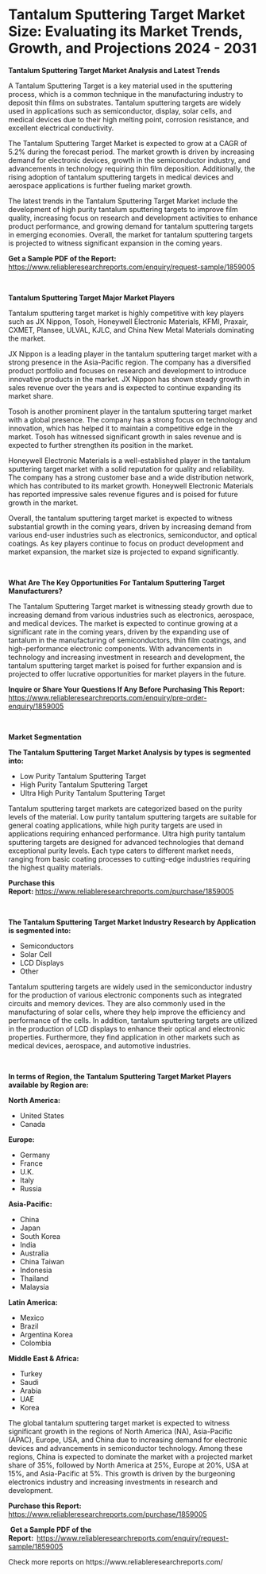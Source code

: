<p><h1>Tantalum Sputtering Target Market Size: Evaluating its Market Trends, Growth, and Projections 2024 - 2031</h1></p><p><strong>Tantalum Sputtering Target Market Analysis and Latest Trends</strong></p>
<p><p>A Tantalum Sputtering Target is a key material used in the sputtering process, which is a common technique in the manufacturing industry to deposit thin films on substrates. Tantalum sputtering targets are widely used in applications such as semiconductor, display, solar cells, and medical devices due to their high melting point, corrosion resistance, and excellent electrical conductivity.</p><p>The Tantalum Sputtering Target Market is expected to grow at a CAGR of 5.2% during the forecast period. The market growth is driven by increasing demand for electronic devices, growth in the semiconductor industry, and advancements in technology requiring thin film deposition. Additionally, the rising adoption of tantalum sputtering targets in medical devices and aerospace applications is further fueling market growth.</p><p>The latest trends in the Tantalum Sputtering Target Market include the development of high purity tantalum sputtering targets to improve film quality, increasing focus on research and development activities to enhance product performance, and growing demand for tantalum sputtering targets in emerging economies. Overall, the market for tantalum sputtering targets is projected to witness significant expansion in the coming years.</p></p>
<p><strong>Get a Sample PDF of the Report:&nbsp;</strong> <a href="https://www.reliableresearchreports.com/enquiry/request-sample/1859005">https://www.reliableresearchreports.com/enquiry/request-sample/1859005</a></p>
<p>&nbsp;</p>
<p><strong>Tantalum Sputtering Target Major Market Players</strong></p>
<p><p>Tantalum sputtering target market is highly competitive with key players such as JX Nippon, Tosoh, Honeywell Electronic Materials, KFMI, Praxair, CXMET, Plansee, ULVAL, KJLC, and China New Metal Materials dominating the market. </p><p>JX Nippon is a leading player in the tantalum sputtering target market with a strong presence in the Asia-Pacific region. The company has a diversified product portfolio and focuses on research and development to introduce innovative products in the market. JX Nippon has shown steady growth in sales revenue over the years and is expected to continue expanding its market share.</p><p>Tosoh is another prominent player in the tantalum sputtering target market with a global presence. The company has a strong focus on technology and innovation, which has helped it to maintain a competitive edge in the market. Tosoh has witnessed significant growth in sales revenue and is expected to further strengthen its position in the market.</p><p>Honeywell Electronic Materials is a well-established player in the tantalum sputtering target market with a solid reputation for quality and reliability. The company has a strong customer base and a wide distribution network, which has contributed to its market growth. Honeywell Electronic Materials has reported impressive sales revenue figures and is poised for future growth in the market.</p><p>Overall, the tantalum sputtering target market is expected to witness substantial growth in the coming years, driven by increasing demand from various end-user industries such as electronics, semiconductor, and optical coatings. As key players continue to focus on product development and market expansion, the market size is projected to expand significantly.</p></p>
<p>&nbsp;</p>
<p><strong>What Are The Key Opportunities For Tantalum Sputtering Target Manufacturers?</strong></p>
<p><p>The Tantalum Sputtering Target market is witnessing steady growth due to increasing demand from various industries such as electronics, aerospace, and medical devices. The market is expected to continue growing at a significant rate in the coming years, driven by the expanding use of tantalum in the manufacturing of semiconductors, thin film coatings, and high-performance electronic components. With advancements in technology and increasing investment in research and development, the tantalum sputtering target market is poised for further expansion and is projected to offer lucrative opportunities for market players in the future.</p></p>
<p><strong>Inquire or Share Your Questions If Any Before Purchasing This Report:</strong> <a href="https://www.reliableresearchreports.com/enquiry/pre-order-enquiry/1859005">https://www.reliableresearchreports.com/enquiry/pre-order-enquiry/1859005</a></p>
<p>&nbsp;</p>
<p><strong>Market Segmentation</strong></p>
<p><strong>The Tantalum Sputtering Target Market Analysis by types is segmented into:</strong></p>
<p><ul><li>Low Purity Tantalum Sputtering Target</li><li>High Purity Tantalum Sputtering Target</li><li>Ultra High Purity Tantalum Sputtering Target</li></ul></p>
<p><p>Tantalum sputtering target markets are categorized based on the purity levels of the material. Low purity tantalum sputtering targets are suitable for general coating applications, while high purity targets are used in applications requiring enhanced performance. Ultra high purity tantalum sputtering targets are designed for advanced technologies that demand exceptional purity levels. Each type caters to different market needs, ranging from basic coating processes to cutting-edge industries requiring the highest quality materials.</p></p>
<p><strong>Purchase this Report:&nbsp;</strong><a href="https://www.reliableresearchreports.com/purchase/1859005">https://www.reliableresearchreports.com/purchase/1859005</a></p>
<p>&nbsp;</p>
<p><strong>The Tantalum Sputtering Target Market Industry Research by Application is segmented into:</strong></p>
<p><ul><li>Semiconductors</li><li>Solar Cell</li><li>LCD Displays</li><li>Other</li></ul></p>
<p><p>Tantalum sputtering targets are widely used in the semiconductor industry for the production of various electronic components such as integrated circuits and memory devices. They are also commonly used in the manufacturing of solar cells, where they help improve the efficiency and performance of the cells. In addition, tantalum sputtering targets are utilized in the production of LCD displays to enhance their optical and electronic properties. Furthermore, they find application in other markets such as medical devices, aerospace, and automotive industries.</p></p>
<p>&nbsp;</p>
<p><strong>In terms of Region, the Tantalum Sputtering Target Market Players available by Region are:</strong></p>
<p>
    <p> <strong> North America: </strong>
        <ul>
            <li>United States</li>
            <li>Canada</li>
        </ul>
        </p> 
    <p> <strong> Europe: </strong>
        <ul>
            <li>Germany</li>
            <li>France</li>
            <li>U.K.</li>
            <li>Italy</li>
            <li>Russia</li>
        </ul>
        </p> 
    <p> <strong> Asia-Pacific: </strong>
        <ul>
            <li>China</li>
            <li>Japan</li>
            <li>South Korea</li>
            <li>India</li>
            <li>Australia</li>
            <li>China Taiwan</li>
            <li>Indonesia</li>
            <li>Thailand</li>
            <li>Malaysia</li>
        </ul>
        </p> 
    <p> <strong> Latin America: </strong>
        <ul>
            <li>Mexico</li>
            <li>Brazil</li>
            <li>Argentina Korea</li>
            <li>Colombia</li>
        </ul>
        </p> 
    <p> <strong> Middle East & Africa: </strong>
        <ul>
            <li>Turkey</li>
            <li>Saudi</li>
            <li>Arabia</li>
            <li>UAE</li>
            <li>Korea</li>
        </ul>
    </p>
    </p>
<p><p>The global tantalum sputtering target market is expected to witness significant growth in the regions of North America (NA), Asia-Pacific (APAC), Europe, USA, and China due to increasing demand for electronic devices and advancements in semiconductor technology. Among these regions, China is expected to dominate the market with a projected market share of 35%, followed by North America at 25%, Europe at 20%, USA at 15%, and Asia-Pacific at 5%. This growth is driven by the burgeoning electronics industry and increasing investments in research and development.</p></p>
<p><strong>Purchase this Report: </strong><a href="https://www.reliableresearchreports.com/purchase/1859005">https://www.reliableresearchreports.com/purchase/1859005</a></p>
<p>&nbsp;<strong>Get a Sample PDF of the Report:&nbsp;&nbsp;</strong><a href="https://www.reliableresearchreports.com/enquiry/request-sample/1859005">https://www.reliableresearchreports.com/enquiry/request-sample/1859005</a></p>
<p><strong></strong></p>
<p>Check more reports on https://www.reliableresearchreports.com/</p>